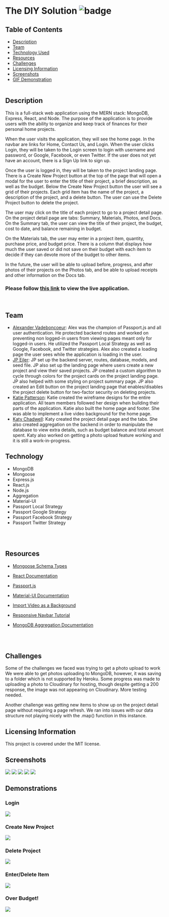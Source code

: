 # The DIY Solution ![badge](https://img.shields.io/badge/license-MIT-blue)

## Table of Contents

- [Description](#description)
- [Team](#team)
- [Technology Used](#technology)
- [Resources](#resources)
- [Challenges](#challenges)
- [Licensing Information](#licensing)
- [Screenshots](#screenshots)
- [GIF Demonstration](#demonstrations)
  <br>
  <br>

## Description

This is a full-stack web application using the MERN stack: MongoDB, Express, React, and Node. The purpose of the application is to provide users with the ability to organize and keep track of finances for their personal home projects.

When the user visits the application, they will see the home page. In the navbar are links for Home, Contact Us, and Login. When the user clicks Login, they will be taken to the Login screen to login with username and password, or Google, Facebook, or even Twitter. If the user does not yet have an account, there is a Sign Up link to sign up.

Once the user is logged in, they will be taken to the project landing page. There is a Create New Project button at the top of the page that will open a modal for the user to enter the title of their project, a brief description, as well as the budget. Below the Create New Project button the user will see a grid of their projects. Each grid item has the name of the project, a description of the project, and a delete button. The user can use the Delete Project button to delete the project.

The user may click on the title of each project to go to a project detail page. On the project detail page are tabs: Summary, Materials, Photos, and Docs. On the Summary tab, the user can view the title of their project, the budget, cost to date, and balance remaining in budget.

On the Materials tab, the user may enter in a project item, quantity, purchase price, and budget price. There is a column that displays how much the user saved or did not save on their budget with each item to decide if they can devote more of the budget to other items.

In the future, the user will be able to upload before, progress, and after photos of their projects on the Photos tab, and be able to upload receipts and other information on the Docs tab.

### Please follow [this link](https://warm-caverns-74106.herokuapp.com/) to view the live application.

<br>

## Team

- [Alexander Vadeboncoeur](https://github.com/Alexva397): Alex was the champion of Passport.js and all user authentication. He protected backend routes and worked on preventing non logged-in users from viewing pages meant only for logged-in users. He utilized the Passport Local Strategy as well as Google, Facebook, and Twitter strategies. Alex also created a loading page the user sees while the application is loading in the user.
- [JP Eiler](https://github.com/jpeiler97): JP set up the backend server, routes, database, models, and seed file. JP also set up the landing page where users create a new project and view their saved projects. JP created a custom algorithm to cycle through colors for the project cards on the project landing page. JP also helped with some styling on project summary page. JP also created an Edit button on the project landing page that enables/disables the project delete button for two-factor security on deleting projects.
- [Katie Patterson](https://github.com/ktp1451): Katie created the wireframe designs for the entire application. All team members followed her design when building their parts of the application. Katie also built the home page and footer. She was able to implement a live video background for the home page.
- [Katy Chadwell](https://github.com/klay824): Katy created the project detail page and the tabs. She also created aggregation on the backend in order to manipulate the database to view extra details, such as budget balance and total amount spent. Katy also worked on getting a photo upload feature working and it is still a work-in-progress.

## Technology

- MongoDB
- Mongoose
- Express.js
- React.js
- Node.js
- Aggregation
- Material-UI
- Passport Local Strategy
- Passport Google Strategy
- Passport Facebook Strategy
- Passport Twitter Strategy

<br>
<br>

## Resources

- [Mongoose Schema Types](https://mongoosejs.com/docs/schematypes.html)
- [React Documentation](https://reactjs.org/)
- [Passport.js](http://www.passportjs.org/)
- [Material-UI Documentation](https://material-ui.com/)
- [Import Video as a Background](https://www.youtube.com/watch?v=I2UBjN5ER4s&list=PLOQsaN6kJ6BrcAsj9Fhe5pj8dxNn9RFKp&index=4&t=80s)
- [Responsive Navbar Tutorial](https://betterprogramming.pub/making-a-basic-header-responsive-with-materialui-and-react-2198fac923c8)
- [MongoDB Aggregation Documentation](https://docs.mongodb.com/manual/aggregation/)

  <br>
  <br>

## Challenges

Some of the challenges we faced was trying to get a photo upload to work We were able to get photos uploading to MongoDB, however, it was saving to a folder which is not supported by Heroku. Some progress was made to uploading a photo to Cloudinary for hosting, though despite getting a 200 response, the image was not appearing on Cloudinary. More testing needed.

Another challenge was getting new items to show up on the project detail page without requiring a page refresh. We ran into issues with our data structure not playing nicely with the .map() function in this instance.

## Licensing Information

This project is covered under the MIT license.

## Screenshots

![](client\src\assets\images\screenshot-1.png)
![](client\src\assets\images\screenshot-2.png)
![](client\src\assets\images\screenshot-3.png)
![](client\src\assets\images\screenshot-4.png)
![](client\src\assets\images\screenshot-5.png)

## Demonstrations

### Login

![](client\src\assets\videos\login.gif)

### Create New Project

![](client\src\assets\videos\create-project.gif)

### Delete Project

![](client\src\assets\videos\delete-project.gif)

### Enter/Delete Item

![](client\src\assets\videos\enter-delete-item.gif)

### Over Budget!

![](client\src\assets\videos\over-budget.gif)
